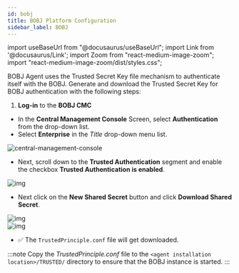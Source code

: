 ```yaml
---
id: bobj
title: BOBJ Platform Configuration
sidebar_label: BOBJ
---
```


import useBaseUrl from "@docusaurus/useBaseUrl";
import Link from '@docusaurus/Link';
import Zoom from "react-medium-image-zoom";
import "react-medium-image-zoom/dist/styles.css";

BOBJ Agent uses the Trusted Secret Key file mechanism to authenticate itself with the BOBJ. 
Generate and download the Trusted Secret Key for BOBJ authentication with the following steps:

1. **Log-in** to the **BOBJ CMC**

 - In the **Central Management Console** Screen, select **Authentication** from the drop-down list.
 - Select **Enterprise** in the *Title* drop-down menu list.

 <div class="center">
  <Zoom>
    <img alt="central-management-console" src={useBaseUrl('/doc-images/admin-guide/central-management-console.png')}/>
  </Zoom>
 </div>

 - Next, scroll down to the **Trusted Authentication** segment and enable the checkbox **Trusted Authentication is enabled**.

 <div class="center">
  <Zoom>
    <img alt="img" src={useBaseUrl('/doc-images/bobj-trusted1.png')}/>
  </Zoom>
 </ div>

 - Next click on the **New Shared Secret** button and click **Download Shared Secret**.

 <div class="center">
  <Zoom>
    <img alt="img" src={useBaseUrl('/doc-images/bobj-trusted2.png')}/>
  </Zoom>
 </ div>

 <div class="center">
  <Zoom>
    <img alt="img" src={useBaseUrl('/doc-images/bobj-trusted3.png')}/>
  </Zoom>
 </ div>

- :white_check_mark: The `TrustedPrinciple.conf` file will get downloaded. 

<!-- Obsolete step ? Confirm with Nithya 
1. Next, we need to disable the CORS settings by editing the *crossdomain.xml* file.
 Location of the *crossdomain.xml* file: `<Business Objects installation directory>\Tomcat55\webapps\ROOT\`.

 Change the following section.

 ```bash
 <?xml version="1.0"?>

 <!DOCTYPE cross-domain-policy SYSTEM "http://www.macromedia.com/xml/dtds/cross-domain-policy.dtd">

 -<cross-domain-policy>

 <allow-http-request-headers-from secure="true" headers="*" domain="*"/>

 <allow-access-from secure="true" domain="*"/>

 </cross-domain-policy>

 ```

Save the file after making changes and proceed to the next step.


3. Next we need to make the dashboards and reports in iframe compatibility (Web standards).
Create a folder 'w3c' in `<Business Objects Installation directory>\Tomcat55\webapps\>`.

Create file *p3p.xml* in the folder with the following code in it.

```xml

<META>

<POLICY-REFERENCES>

  <POLICY-REF about="/w3c/policy.xml">

    <INCLUDE>/</INCLUDE>

      <COOKIE-INCLUDE/>

  </POLICY-REF>

</POLICY-REFERENCES>

</META>
```

Save the file and restart the Apache Tomcat server.
-->

:::note
Copy the *TrustedPrinciple.conf* file to the `<agent installation location>/TRUSTED/` directory to ensure that the BOBJ instance is started.
:::
